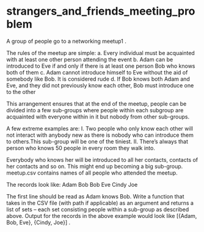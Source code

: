 # strangers_and_friends_meeting_problem

A group of people go to a networking meetup1 . 

The rules of the meetup are simple:
a. Every individual must be acquainted with at least one other person attending the event
b. Adam can be introduced to Eve if and only if there is at least one person Bob who knows both of them
c. Adam cannot introduce himself to Eve without the aid of somebody like Bob. It is considered rude
d. If Bob knows both Adam and Eve, and they did not previously know each other, Bob must introduce one to the other 

This arrangement ensures that at the end of the meetup, people can be divided into a few sub-groups where people within each subgroup are acquainted with everyone within in it but nobody from other sub-groups.

 A few extreme examples are:
I. Two people who only know each other will not interact with anybody new as there is nobody who can introduce them to others.This sub-group will be one of the tiniest.
II. There’s always that person who knows 50 people in every room they walk into. 

Everybody who knows her will be introduced to all her contacts, contacts of her contacts and so on. This might end up becoming a big sub-group.
meetup.csv contains names of all people who attended the meetup.

The records look like:
Adam Bob
Bob Eve
Cindy Joe

The first line should be read as Adam knows Bob.
Write a function that takes in the CSV file (with path if applicable) as an argument and returns a list of sets – each set consisting people within a sub-group as described above. 
Output for the records in the above example would look like [{Adam, Bob, Eve}, {Cindy, Joe}] .
